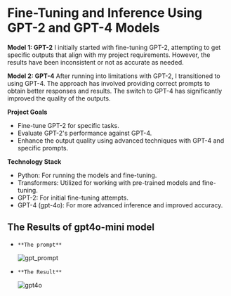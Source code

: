 # Fine-Tuning and Inference Using GPT-2 and GPT-4 Models


**Model 1: GPT-2**
I initially started with fine-tuning GPT-2, attempting to get specific outputs that align with my project requirements. However, the results have been inconsistent or not as accurate as needed.

**Model 2: GPT-4**
After running into limitations with GPT-2, I transitioned to using GPT-4. The approach has involved providing correct prompts to obtain better responses and results. The switch to GPT-4 has significantly improved the quality of the outputs.

**Project Goals**
*    Fine-tune GPT-2 for specific tasks.
*    Evaluate GPT-2's performance against GPT-4.
*    Enhance the output quality using advanced techniques with GPT-4 and specific prompts.


**Technology Stack**
-    Python: For running the models and fine-tuning.
-    Transformers: Utilized for working with pre-trained models and fine-tuning.
-    GPT-2: For initial fine-tuning attempts.
-    GPT-4 (gpt-4o): For more advanced inference and improved accuracy.

## The Results of **gpt4o-mini** model
-     **The prompt**
  
  ![gpt_prompt](https://github.com/user-attachments/assets/e8167bc2-7926-4e65-bac0-8be6c6c6697d)


-     **The Result**
  ![gpt4o](https://github.com/user-attachments/assets/ae90edf4-4f95-4265-979e-3b12c37b50c6)
